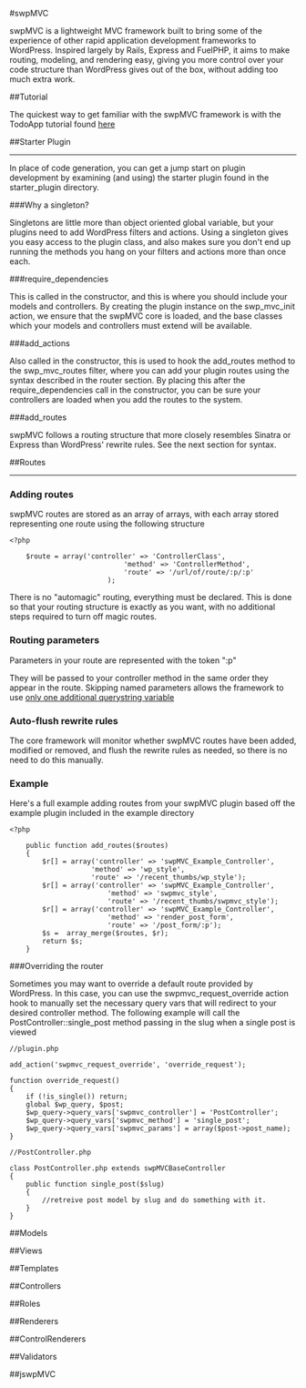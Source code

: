 #swpMVC

swpMVC is a lightweight MVC framework built to bring some of the experience of other
rapid application development frameworks to WordPress. Inspired largely by Rails, Express
and FuelPHP, it aims to make routing, modeling, and rendering easy, giving you more control
over your code structure than WordPress gives out of the box, without adding too much
extra work.


##Tutorial

The quickest way to get familiar with the swpMVC framework is with the TodoApp tutorial found
[here](http://streetwise-media.github.com/swpmvc_todos/)

##Starter Plugin

***

In place of code generation, you can get a jump start on plugin development by examining
(and using) the starter plugin found in the starter_plugin directory.

###Why a singleton?

Singletons are little more than object oriented global variable, but your plugins need to add WordPress filters and
actions. Using a singleton gives you easy access to the plugin class, and also makes sure you don't
end up running the methods you hang on your filters and actions more than once each.

###require_dependencies

This is called in the constructor, and this is where you should include your models and controllers. By
creating the plugin instance on the swp_mvc_init action, we ensure that the swpMVC core is loaded,
and the base classes which your models and controllers must extend will be available.

###add_actions

Also called in the constructor, this is used to hook the add_routes method to the swp_mvc_routes
filter, where you can add your plugin routes using the syntax described in the router section. By
placing this after the require_dependencies call in the constructor, you can be sure your controllers
are loaded when you add the routes to the system.

###add_routes

swpMVC follows a routing structure that more closely resembles Sinatra or Express than WordPress'
rewrite rules. See the next section for syntax.

##Routes

***

### Adding routes

swpMVC routes are stored as an array of arrays, with each array stored representing one route using the following
structure

    <?php
    
        $route = array('controller' => 'ControllerClass',
                                'method' => 'ControllerMethod',
                                'route' => '/url/of/route/:p/:p'
                            );
        
There is no "automagic" routing, everything must be declared. This is done so that your routing structure is exactly as
you want, with no additional steps required to turn off magic routes.

### Routing parameters

Parameters in your route are represented with the token ":p"

They will be passed to your controller method in the same order they appear in the route. Skipping named parameters allows the
framework to use [only one additional querystring variable](http://codex.wordpress.org/Rewrite_API/add_rewrite_tag)

### Auto-flush rewrite rules

The core framework will monitor whether swpMVC routes have been added, modified or removed, and flush the rewrite
rules as needed, so there is no need to do this manually.

### Example

Here's a full example adding routes from your swpMVC plugin based off the example plugin included in the example
directory

    <?php
        
        public function add_routes($routes)
        {
            $r[] = array('controller' => 'swpMVC_Example_Controller',
                        'method' => 'wp_style',
                        'route' => '/recent_thumbs/wp_style');
            $r[] = array('controller' => 'swpMVC_Example_Controller',
                            'method' => 'swpmvc_style',
                            'route' => '/recent_thumbs/swpmvc_style');
            $r[] = array('controller' => 'swpMVC_Example_Controller',
                            'method' => 'render_post_form',
                            'route' => '/post_form/:p');
            $s =  array_merge($routes, $r);
            return $s;
        }
        
###Overriding the router

Sometimes you may want to override a default route provided by WordPress. In this case, you can use the
swpmvc\_request\_override action hook to manually set the necessary query vars that will redirect to your
desired controller method. The following example will call the PostController::single_post method passing in
the slug when a single post is viewed

    //plugin.php
    
    add_action('swpmvc_request_override', 'override_request');
    
    function override_request()
    {
        if (!is_single()) return;
        global $wp_query, $post;
        $wp_query->query_vars['swpmvc_controller'] = 'PostController';
        $wp_query->query_vars['swpmvc_method'] = 'single_post';
        $wp_query->query_vars['swpmvc_params'] = array($post->post_name);
    }
    
    //PostController.php
    
    class PostController.php extends swpMVCBaseController
    {
        public function single_post($slug)
        {
            //retreive post model by slug and do something with it.
        }
    }

##Models

##Views

##Templates

##Controllers

##Roles

##Renderers

##ControlRenderers

##Validators

##jswpMVC